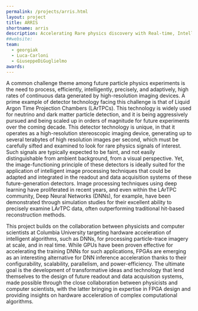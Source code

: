 ```yaml
---
permalink: /projects/arris.html
layout: project
title: ARRIS
shortname: arris
description: Accelerating Rare physics discovery with Real-time, Intelligent image processing at Scale
##website: 
team:
  - georgiak
  - Luca-Carloni
  - GiuseppeDiGuglielmo
awards:
---
```


A common challenge theme among future particle physics experiments is the need to process, efficiently, intelligently, precisely, and adaptively, high rates of continuous data generated by high-resolution imaging devices. A prime example of detector technology facing this challenge is that of Liquid Argon Time Projection Chambers (LArTPCs). This technology is widely used for neutrino and dark matter particle detection, and it is being aggressively pursued and being scaled up in orders of magnitude for future experiments over the coming decade. This detector technology is unique, in that it operates as a high-resolution stereoscopic imaging device, generating up to several terabytes of high resolution images per second, which must be carefully sifted and examined to look for rare physics signals of interest. Such signals are typically expected to be faint, and not easily distinguishable from ambient background, from a visual perspective. Yet, the image-functioning principle of these detectors is ideally suited for the application of intelligent image processing techniques that could be adapted and integrated in the readout and data acquisition systems of these future-generation detectors. Image processing techniques using deep learning have proliferated in recent years, and even within the LArTPC community, Deep Neural Networks (DNNs), for example, have been demonstrated through simulation studies for their excellent ability to precisely examine LArTPC data, often outperforming traditional hit-based reconstruction methods. 

This project builds on the collaboration between physicists and computer scientists at Columbia University targeting hardware acceleration of intelligent algorithms, such as DNNs, for processing particle-trace imagery at scale, and in real time. While GPUs have been proven effective for accelerating the training DNNs for such applications, FPGAs are emerging as an interesting alternative for DNN inference acceleration thanks to their configurability, scalability, parallelism, and power-efficiency. The ultimate goal is the development of transformative ideas and technology that lend themselves to the design of future readout and data acquisition systems, made possible through the close collaboration between physicists and computer scientists, with the latter bringing in expertise in FPGA design and providing insights on hardware acceleration of complex computational algorithms. 


